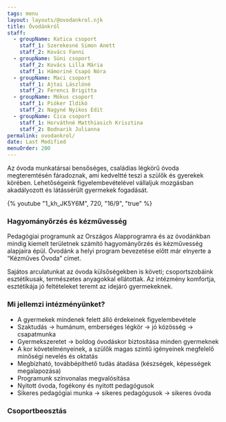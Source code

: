 ```yaml
---
tags: menu
layout: layouts/@ovodankrol.njk
title: Óvodánkról
staff:
  - groupName: Katica csoport
    staff_1: Szerekesné Simon Anett
    staff_2: Kovács Fanni
  - groupName: Süni csoport
    staff_2: Kovács Lilla Mária
    staff_1: Hámoriné Csapó Nóra
  - groupName: Maci csoport
    staff_1: Ajtai Lászlóné
    staff_2: Ferenci Brigitta
  - groupName: Mókus csoport
    staff_1: Pióker Ildikó
    staff_2: Nagyné Nyikos Edit
  - groupName: Cica csoport
    staff_1: Horváthné Matthiasich Krisztina
    staff_2: Bodnarik Julianna
permalink: ovodankrol/
date: Last Modified
menuOrder: 200
---
```

Az óvoda munkatársai bensőséges, családias légkörű óvoda megteremtésén fáradoznak, ami kedveltté teszi a szülők és gyerekek körében. Lehetőségeink figyelembevételével vállaljuk mozgásban akadályozott és látássérült gyermekek fogadását.

{% youtube "1_kh_JK5Y6M", 720, "16/9", "true" %}

### Hagyományőrzés és kézművesség

Pedagógiai programunk az Országos Alapprogramra és az óvodánkban mindig kiemelt területnek számító hagyományőrzés és kézművesség alapjaira épül. Óvodánk a helyi program bevezetése előtt már elnyerte a “Kézműves Óvoda” címet.

Sajátos arculatunkat az óvoda külsőségekben is követi; csoportszobáink esztétikusak, természetes anyagokkal ellátottak. Az intézmény komfortja, esztétikája jó feltételeket teremt az idejáró gyermekeknek.

### Mi jellemzi intézményünket?

* A gyermekek mindenek felett álló érdekeinek figyelembevétele
* Szaktudás → humánum, emberséges légkör → jó közösség → csapatmunka
* Gyermekszeretet → boldog óvodáskor biztosítása minden gyermeknek
* A kor követelményeinek, a szülők magas szintű igényeinek megfelelő minőségi nevelés és oktatás
* Megbízható, továbbépíthető tudás átadása (készségek, képességek megalapozása)
* Programunk színvonalas megvalósítása
* Nyitott óvoda, fogékony és nyitott pedagógusok
* Sikeres pedagógiai munka → sikeres pedagógusok → sikeres óvoda

### Csoportbeosztás